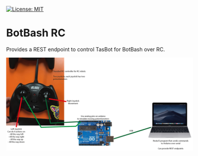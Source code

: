  [![License: MIT](https://img.shields.io/badge/License-MIT-yellow.svg)](https://opensource.org/licenses/MIT)
 
# BotBash RC

Provides a REST endpoint to control TasBot for BotBash over RC.

![schematic](schematic.png)